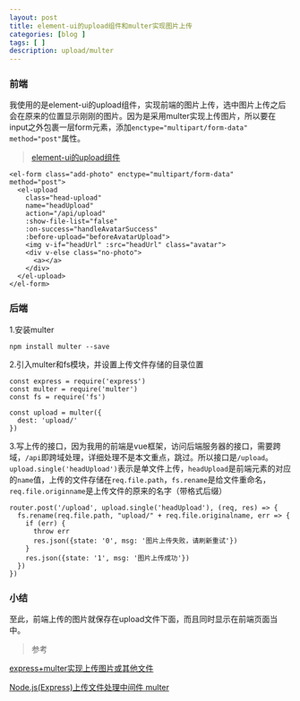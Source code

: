 ```yaml
---
layout: post
title: element-ui的upload组件和multer实现图片上传
categories: [blog ]
tags: [ ]
description: upload/multer
---
```


### 前端

我使用的是element-ui的upload组件，实现前端的图片上传，选中图片上传之后会在原来的位置显示刚刚的图片。因为是采用multer实现上传图片，所以要在input之外包裹一层form元素，添加`enctype="multipart/form-data" method="post"`属性。

> [element-ui的upload组件](http://element.eleme.io/#/zh-CN/component/upload)

```
<el-form class="add-photo" enctype="multipart/form-data" method="post">
  <el-upload
    class="head-upload"
    name="headUpload"
    action="/api/upload"
    :show-file-list="false"
    :on-success="handleAvatarSuccess"
    :before-upload="beforeAvatarUpload">
    <img v-if="headUrl" :src="headUrl" class="avatar">
    <div v-else class="no-photo">
      <a></a>
    </div>
  </el-upload>
</el-form>
```

### 后端

1.安装multer

```
npm install multer --save
```

2.引入multer和fs模块，并设置上传文件存储的目录位置

```
const express = require('express')
const multer = require('multer')
const fs = require('fs')

const upload = multer({
  dest: 'upload/'
})
```

3.写上传的接口，因为我用的前端是vue框架，访问后端服务器的接口，需要跨域，`/api`即跨域处理，详细处理不是本文重点，跳过。所以接口是`/upload`。`upload.single('headUpload')`表示是单文件上传，`headUpload`是前端元素的对应的`name`值，上传的文件存储在`req.file.path`，`fs.rename`是给文件重命名，`req.file.originname`是上传文件的原来的名字（带格式后缀）

```
router.post('/upload', upload.single('headUpload'), (req, res) => {
  fs.rename(req.file.path, "upload/" + req.file.originalname, err => {
    if (err) {
      throw err
      res.json({state: '0', msg: '图片上传失败，请刷新重试'})
    }
    res.json({state: '1', msg: '图片上传成功'})
  })
})
```

### 小结

至此，前端上传的图片就保存在upload文件下面，而且同时显示在前端页面当中。

> 参考

[express+multer实现上传图片或其他文件](http://www.jianshu.com/p/1e92a86c571a)

[Node.js(Express)上传文件处理中间件 multer](https://itbilu.com/nodejs/npm/N1xidECcZ.html)